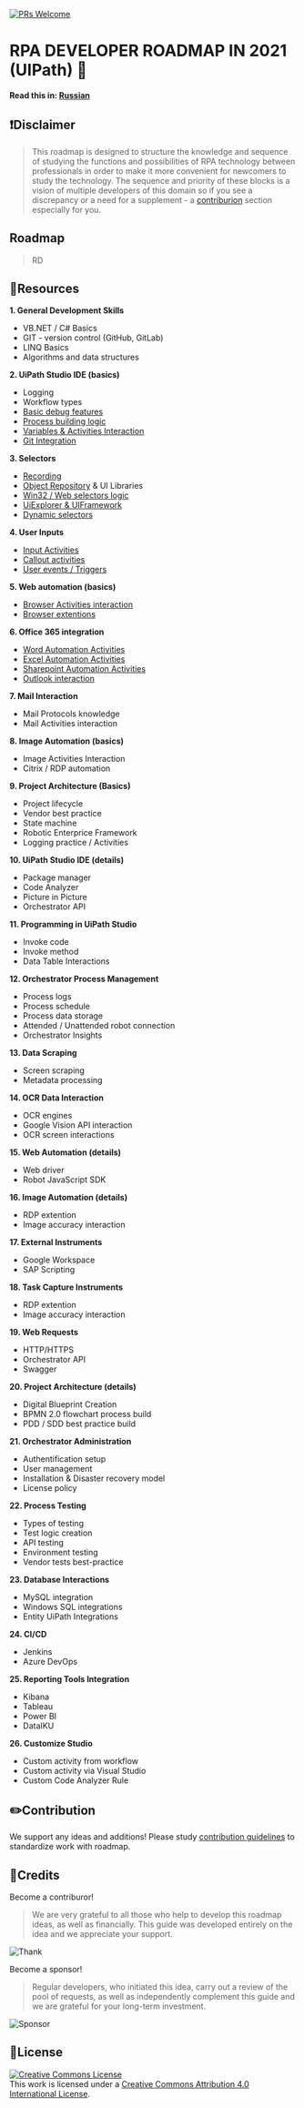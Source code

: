 [![PRs Welcome](https://img.shields.io/badge/PRs-welcome-brightgreen.svg?style=flat-square)](http://makeapullrequest.com)
# RPA DEVELOPER ROADMAP IN 2021 (UIPath) 🤖

**Read this in:
[Russian](https://github.com/Andrey-Voinalovych/rpa_developer_roadmap_2021/blob/main/README_Ru.md)**

## ❗️Disclaimer
> This roadmap is designed to structure the knowledge and sequence of studying the functions and possibilities of RPA technology between professionals in order to make it more convenient for newcomers to study the technology.
The sequence and priority of these blocks is a vision of multiple developers of this domain so if you see a discrepancy or a need for a supplement - a [contriburion](https://github.com/Andrey-Voinalovych/rpa_developer_roadmap_2021/blob/main/CONTRIBUTION.md) section especially for you.
## Roadmap
>RD
## 📒Resources
**1. General Development Skills**
* VB.NET / C# Basics
* GIT - version control (GitHub, GitLab)
* LINQ Basics
* Algorithms and data structures

**2. UiPath Studio IDE (basics)**
* Logging
* Workflow types
* [Basic debug features](https://docs.uipath.com/studio/docs/about-debugging)
* [Process building logic](https://docs.uipath.com/studio/docs/creating-basic-process)
* [Variables & Activities Interaction](https://docs.uipath.com/studio/docs/types-of-variables)
* [Git Integration](https://docs.uipath.com/studio/docs/managing-projects-git)

**3. Selectors**
* [Recording](https://docs.uipath.com/studio/docs/about-recording)
* [Object Repository](https://docs.uipath.com/studio/docs/about-object-repository) & UI Libraries
* [Win32 / Web selectors logic](https://docs.uipath.com/studio/docs/about-selectors)
* [UiExplorer & UIFramework](https://docs.uipath.com/studio/docs/uipath-explorer)
* [Dynamic selectors](https://docs.uipath.com/studio/docs/dynamic-selectors)

**4. User Inputs**
* [Input Activities](https://docs.uipath.com/activities/docs/input-dialog)
* [Callout activities](https://docs.uipath.com/activities/docs/callout-scope)
* [User events / Triggers](https://docs.uipath.com/activities/docs/user-events-ui-automation)

**5. Web automation (basics)**
* [Browser Activities interaction](https://docs.uipath.com/activities/docs/web-browsing)
* [Browser extentions](https://docs.uipath.com/studio/docs/about-extensions)

**6. Office 365 integration**
* [Word Automation Activities](https://docs.uipath.com/activities/docs/about-the-word-activities-pack)
* [Excel Automation Activities](https://docs.uipath.com/activities/docs/about-the-excel-activities-pack)
* [Sharepoint Automation Activities](https://marketplace.uipath.com/listings/sharepoint-custom-activities-package)
* [Outlook interaction](https://www.uipath.com/kb-articles/outlook-email-automation)

**7. Mail Interaction**
* Mail Protocols knowledge
* Mail Activities interaction

**8. Image Automation (basics)**
* Image Activities Interaction
* Citrix / RDP automation

**9. Project Architecture (Basics)**
* Project lifecycle
* Vendor best practice
* State machine
* Robotic Enterprice Framework
* Logging practice / Activities

**10. UiPath Studio IDE (details)**
* Package manager
* Code Analyzer
* Picture in Picture
* Orchestrator API

**11. Programming in UiPath Studio**
* Invoke code
* Invoke method
* Data Table Interactions

**12. Orchestrator Process Management**
* Process logs
* Process schedule
* Process data storage
* Attended / Unattended robot connection
* Orchestrator Insights

**13. Data Scraping**
* Screen scraping
* Metadata processing

**14. OCR Data Interaction**
* OCR engines
* Google Vision API interaction
* OCR screen interactions

**15. Web Automation (details)**
* Web driver
* Robot JavaScript SDK

**16. Image Automation (details)**
* RDP extention
* Image accuracy interaction

**17. External Instruments**
* Google Workspace
* SAP Scripting

**18. Task Capture Instruments**
* RDP extention
* Image accuracy interaction

**19. Web Requests**
* HTTP/HTTPS
* Orchestrator API
* Swagger

**20. Project Architecture (details)**
* Digital Blueprint Creation
* BPMN 2.0 flowchart process build
* PDD / SDD best practice build

**21. Orchestrator Administration**
* Authentification setup
* User management
* Installation & Disaster recovery model
* License policy

**22. Process Testing**
* Types of testing
* Test logic creation
* API testing
* Environment testing
* Vendor tests best-practice

**23. Database Interactions**
* MySQL integration
* Windows SQL integrations
* Entity UiPath Integrations

**24. CI/CD**
* Jenkins
* Azure DevOps

**25. Reporting Tools Integration**
* Kibana
* Tableau
* Power BI
* DataIKU

**26. Customize Studio**
* Custom activity from workflow
* Custom activity via Visual Studio
* Custom Code Analyzer Rule

## ✏️Contribution
We support any ideas and additions! Please study [contribution guidelines](https://github.com/Andrey-Voinalovych/rpa_developer_roadmap_2021/blob/main/CONTRIBUTION.md) to standardize work with roadmap.
## 🎉Credits
Become a contriburor!
>We are very grateful to all those who help to develop this roadmap ideas, as well as financially. This guide was developed entirely on the idea and we appreciate your support.
>
![Thank](https://opencollective.com/rpa_developer_roadmap/tiers/say-thank-you.svg?avatarHeight=36?width=600?limit=7)

Become a sponsor!
>Regular developers, who initiated this idea, carry out a review of the pool of requests, as well as independently complement this guide and we are grateful for your long-term investment.
>
![Sponsor](https://opencollective.com/rpa_developer_roadmap/tiers/sponsor.svg?avatarHeight=36?width=600?limit=7)
## 📎License
<a rel="license" href="http://creativecommons.org/licenses/by/4.0/"><img alt="Creative Commons License" style="border-width:0" src="https://i.creativecommons.org/l/by/4.0/88x31.png" /></a><br />This work is licensed under a <a rel="license" href="http://creativecommons.org/licenses/by/4.0/">Creative Commons Attribution 4.0 International License</a>.
